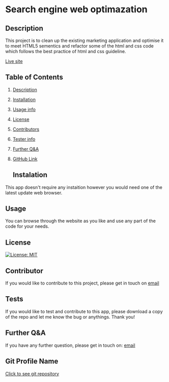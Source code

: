   #    Search engine web optimazation   <a name="title-0"></a>
  ##  Description <a name="description-1"></a>

     

This project is to clean up the existing marketing application and optimise it to meet HTML5 sementics and refactor some of the html and css code which follows the best practice of html and css guideline. 
   
   [Live site](https://zakaria1986.github.io/WebApp-Opimazation/)

## Table of Contents

   
1. [Description](#description-1)
   
2. [Installation](#instalation-2)
   
3. [Usage info](#usage-3)
   
4. [License](#license-4)
   
5. [Contributors](#contributor-5)
   
6. [Tester info](#tests-6)
   
7. [Further Q&A](#FurtherQA)
   
8. [GitHub Link](#GitProfileName)
   
   ## Instalation <a name="instalation-2"></a>

      

This app doesn't require any instaition however you would need one of the latest update web browser.  

##  Usage<a name="usage-3"></a>

You can browse through the website as you like and use any part of the code for your needs. 

   ##  License <a name="license-4"></a>

      

[![License: MIT](https://img.shields.io/badge/License-MIT-yellow.svg)](https://opensource.org/licenses/MIT)

   ##  Contributor <a name="contributor-5"></a>

      

If you would like to contribute to this project, please get in touch on [email](mailto:zakaria.khan@zaksweb.co.uk)

   ##  Tests <a name="tests-6"></a>

      

If you would like to test and contribute to this app, please download a copy of the repo and let me know the bug or anythings. Thank you!

   ##  Further Q&A <a name="FurtherQA"></a>

      

If you have any further question, please get in touch on: [email](zakaria.khan@zaksweb.co.uk)

   ##  Git Profile Name <a name="GitProfileName"></a>

      

[Click to see git repository](https://github.com/Zakaria1986)
   
